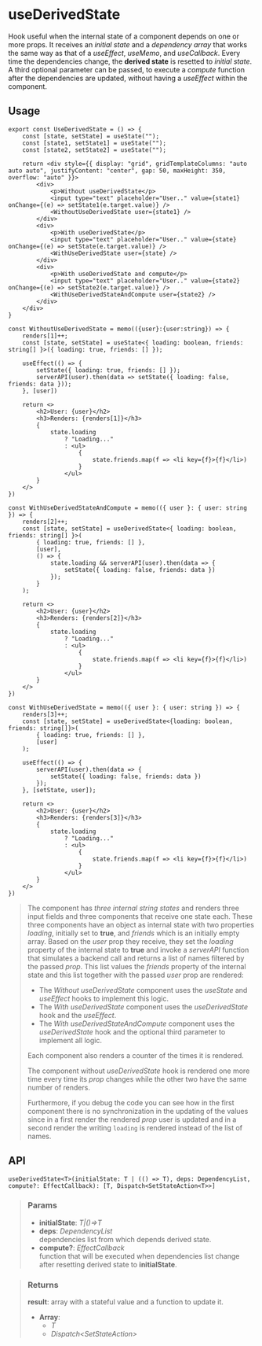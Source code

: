 # useDerivedState
Hook useful when the internal state of a component depends on one or more props. It receives an _initial state_ and a _dependency array_ that works the same way as that of a _useEffect_, _useMemo_, and _useCallback_. Every time the dependencies change, the __derived state__ is resetted to _initial state_. A third optional parameter can be passed, to execute a _compute_ function after the dependencies are updated, without having a _useEffect_ within the component.

## Usage

```tsx
export const UseDerivedState = () => {
	const [state, setState] = useState("");
	const [state1, setState1] = useState("");
	const [state2, setState2] = useState("");

	return <div style={{ display: "grid", gridTemplateColumns: "auto auto auto", justifyContent: "center", gap: 50, maxHeight: 350, overflow: "auto" }}>
		<div>
			<p>Without useDerivedState</p>
			<input type="text" placeholder="User.." value={state1} onChange={(e) => setState1(e.target.value)} />
			<WithoutUseDerivedState user={state1} />
		</div>
		<div>
			<p>With useDerivedState</p>
			<input type="text" placeholder="User.." value={state} onChange={(e) => setState(e.target.value)} />
			<WithUseDerivedState user={state} />
		</div>
		<div>
			<p>With useDerivedState and compute</p>
			<input type="text" placeholder="User.." value={state2} onChange={(e) => setState2(e.target.value)} />
			<WithUseDerivedStateAndCompute user={state2} />
		</div>
	</div>
}

const WithoutUseDerivedState = memo(({user}:{user:string}) => {
	renders[1]++;
	const [state, setState] = useState<{ loading: boolean, friends: string[] }>({ loading: true, friends: [] });

	useEffect(() => {
		setState({ loading: true, friends: [] });
		serverAPI(user).then(data => setState({ loading: false, friends: data }));
	}, [user])

	return <>
		<h2>User: {user}</h2>
		<h3>Renders: {renders[1]}</h3>
		{
			state.loading
				? "Loading..."
				: <ul>
					{
						state.friends.map(f => <li key={f}>{f}</li>)
					}
				</ul>
		}
	</>
})

const WithUseDerivedStateAndCompute = memo(({ user }: { user: string }) => {
	renders[2]++;
	const [state, setState] = useDerivedState<{ loading: boolean, friends: string[] }>(
		{ loading: true, friends: [] },
		[user],
		() => {
			state.loading && serverAPI(user).then(data => {
				setState({ loading: false, friends: data })
			});
		}
	);

	return <>
		<h2>User: {user}</h2>
		<h3>Renders: {renders[2]}</h3>
		{
			state.loading
				? "Loading..."
				: <ul>
					{
						state.friends.map(f => <li key={f}>{f}</li>)
					}
				</ul>
		}
	</>
})

const WithUseDerivedState = memo(({ user }: { user: string }) => {
	renders[3]++;
	const [state, setState] = useDerivedState<{loading: boolean, friends: string[]}>(
		{ loading: true, friends: [] },
		[user]
	);

	useEffect(() => {
		serverAPI(user).then(data => {
			setState({ loading: false, friends: data })
		});
	}, [setState, user]);

	return <>
		<h2>User: {user}</h2>
		<h3>Renders: {renders[3]}</h3>
		{
			state.loading
				? "Loading..."
				: <ul>
					{
						state.friends.map(f => <li key={f}>{f}</li>)
					}
				</ul>
		}
	</>
})
```

> The component has _three internal string states_ and renders three input fields and three components that receive one state each. These three components have an object as internal state with two properties _loading_, initially set to __true__, and _friends_ which is an initially empty array.
> Based on the _user_ prop they receive, they set the _loading_ property of the internal state to __true__ and invoke a _serverAPI_ function that simulates a backend call and returns a list of names filtered by the passed _prop_. This list values ​​the _friends_ property of the internal state and this list together with the passed _user_ prop are rendered:
> - The _Without useDerivedState_ component uses the _useState_ and _useEffect_ hooks to implement this logic.
> - The _With useDerivedState_ component uses the _useDerivedState_ hook and the _useEffect_.
> - The _With useDerivedStateAndCompute_ component uses the _useDerivedState_ hook and the optional third parameter to implement all logic.
> 
> Each component also renders a counter of the times it is rendered.
> 
> The component without _useDerivedState_ hook is rendered one more time every time its _prop_ changes while the other two have the same number of renders.
> 
> Furthermore, if you debug the code you can see how in the first component there is no synchronization in the updating of the values ​​since in a first render the rendered _prop_ user is updated and in a second render the writing `loading` is rendered instead of the list of names.


## API

```tsx
useDerivedState<T>(initialState: T | (() => T), deps: DependencyList, compute?: EffectCallback): [T, Dispatch<SetStateAction<T>>]
```

> ### Params
>
> - __initialState__: _T|()=>T_
> - __deps__: _DependencyList_  
dependencies list from which depends derived state.
> - __compute?__: _EffectCallback_  
function that will be executed when dependencies list change after resetting derived state to __initialState__.
>

> ### Returns
>
> __result__: array with a stateful value and a function to update it.
> - __Array__:  
>     - _T_  
>     - _Dispatch<SetStateAction<T>>_  
>